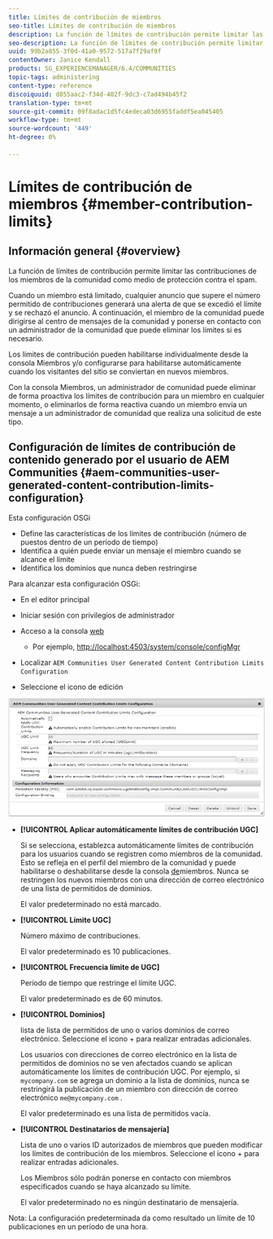 ```yaml
---
title: Límites de contribución de miembros
seo-title: Límites de contribución de miembros
description: La función de límites de contribución permite limitar las contribuciones para protegerlas contra el spam
seo-description: La función de límites de contribución permite limitar las contribuciones para protegerlas contra el spam
uuid: 99b2a855-3f0d-41a0-9572-517a7f29af9f
contentOwner: Janice Kendall
products: SG_EXPERIENCEMANAGER/6.4/COMMUNITIES
topic-tags: administering
content-type: reference
discoiquuid: d855aac2-f34d-402f-9dc3-c7ad494b45f2
translation-type: tm+mt
source-git-commit: 09f8adac1d5fc4edeca03d6955faddf5ea045405
workflow-type: tm+mt
source-wordcount: '449'
ht-degree: 0%

---
```



# Límites de contribución de miembros {#member-contribution-limits}

## Información general {#overview}

La función de límites de contribución permite limitar las contribuciones de los miembros de la comunidad como medio de protección contra el spam.

Cuando un miembro está limitado, cualquier anuncio que supere el número permitido de contribuciones generará una alerta de que se excedió el límite y se rechazó el anuncio. A continuación, el miembro de la comunidad puede dirigirse al centro de mensajes de la comunidad y ponerse en contacto con un administrador de la comunidad que puede eliminar los límites si es necesario.

Los límites de contribución pueden habilitarse individualmente desde la consola [](members.md) Miembros y/o configurarse para habilitarse automáticamente cuando los visitantes del sitio se conviertan en nuevos miembros.

Con la consola Miembros, un administrador de comunidad puede eliminar de forma proactiva los límites de contribución para un miembro en cualquier momento, o eliminarlos de forma reactiva cuando un miembro envía un mensaje a un administrador de comunidad que realiza una solicitud de este tipo.

## Configuración de límites de contribución de contenido generado por el usuario de AEM Communities {#aem-communities-user-generated-content-contribution-limits-configuration}

Esta configuración OSGi

* Define las características de los límites de contribución (número de puestos dentro de un período de tiempo)
* Identifica a quién puede enviar un mensaje el miembro cuando se alcance el límite
* Identifica los dominios que nunca deben restringirse

Para alcanzar esta configuración OSGi:

* En el editor principal
* Iniciar sesión con privilegios de administrador
* Acceso a la consola [web](../../help/sites-deploying/configuring-osgi.md)

   * Por ejemplo, [http://localhost:4503/system/console/configMgr](http://localhost:4503/system/console/configMgr)

* Localizar `AEM Communities User Generated Content Contribution Limits Configuration`
* Seleccione el icono de edición

![chlimage_1-129](assets/chlimage_1-127.png)

* **[!UICONTROL Aplicar automáticamente límites de contribución UGC]**

   Si se selecciona, establezca automáticamente límites de contribución para los usuarios cuando se registren como miembros de la comunidad. Esto se refleja en el perfil del miembro de la comunidad y puede habilitarse o deshabilitarse desde la consola [de](members.md)miembros. Nunca se restringen los nuevos miembros con una dirección de correo electrónico de una lista de permitidos de dominios.

   El valor predeterminado no está marcado.

* **[!UICONTROL Límite UGC]**

   Número máximo de contribuciones.

   El valor predeterminado es 10 publicaciones.

* **[!UICONTROL Frecuencia límite de UGC]**

   Período de tiempo que restringe el límite UGC.

   El valor predeterminado es de 60 minutos.

* **[!UICONTROL Dominios]**

   lista de lista de permitidos de uno o varios dominios de correo electrónico. Seleccione el icono + para realizar entradas adicionales.

   Los usuarios con direcciones de correo electrónico en la lista de permitidos de dominios no se ven afectados cuando se aplican automáticamente los límites de contribución UGC. Por ejemplo, si `mycompany.com` se agrega un dominio a la lista de dominios, nunca se restringirá la publicación de un miembro con dirección de correo electrónico `me@mycompany.com` .

   El valor predeterminado es una lista de permitidos vacía.

* **[!UICONTROL Destinatarios de mensajería]**

   Lista de uno o varios ID autorizados de miembros que pueden modificar los límites de contribución de los miembros. Seleccione el icono + para realizar entradas adicionales.

   Los Miembros sólo podrán ponerse en contacto con miembros especificados cuando se haya alcanzado su límite.

   El valor predeterminado no es ningún destinatario de mensajería.

Nota: La configuración predeterminada da como resultado un límite de 10 publicaciones en un período de una hora.
